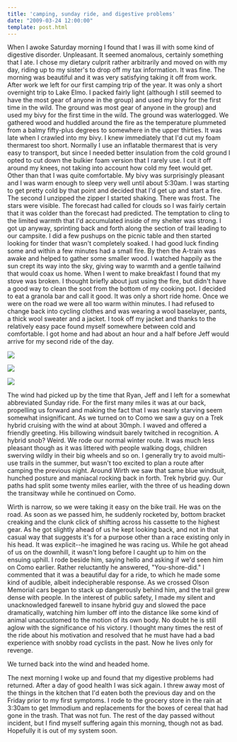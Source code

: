 ```yaml
---
title: 'camping, sunday ride, and digestive problems'
date: "2009-03-24 12:00:00"
template: post.html
---
```


When I awoke Saturday morning I found that I was ill with some kind of digestive disorder. Unpleasant. It seemed anomalous, certainly something that I ate. I chose my dietary culprit rather arbitrarily and moved on with my day, riding up to my sister's to drop off my tax information. It was fine. The morning was beautiful and it was very satisfying taking it off from work. After work we left for our first camping trip of the year. It was only a short overnight trip to Lake Elmo. I packed fairly light (although I still seemed to have the most gear of anyone in the group) and used my bivy for the first time in the wild. The ground was most gear of anyone in the group) and used my bivy for the first time in the wild. The ground was waterlogged. We gathered wood and huddled around the fire as the temperature plummeted from a balmy fifty-plus degrees to somewhere in the upper thirties. It was late when I crawled into my bivy. I knew immediately that I'd cut my foam thermarest too short. Normally I use an inflatable thermarest that is very easy to transport, but since I needed better insulation from the cold ground I opted to cut down the bulkier foam version that I rarely use. I cut it off around my knees, not taking into account how cold my feet would get. Other than that I was quite comfortable. My bivy was surprisingly pleasant and I was warm enough to sleep very well until about 5:30am. I was starting to get pretty cold by that point and decided that I'd get up and start a fire. The second I unzipped the zipper I started shaking. There was frost. The stars were visible. The forecast had called for clouds so I was fairly certain that it was colder than the forecast had predicted. The temptation to cling to the limited warmth that I'd accumulated inside of my shelter was strong. I got up anyway, sprinting back and forth along the section of trail leading to our campsite. I did a few pushups on the picnic table and then started looking for tinder that wasn't completely soaked. I had good luck finding some and within a few minutes had a small fire. By then the A-train was awake and helped to gather some smaller wood. I watched happily as the sun crept its way into the sky, giving way to warmth and a gentle tailwind that would coax us home. When I went to make breakfast I found that my stove was broken. I thought briefly about just using the fire, but didn't have a good way to clean the soot from the bottom of my cooking pot. I decided to eat a granola bar and call it good. It was only a short ride home. Once we were on the road we were all too warm within minutes. I had refused to change back into cycling clothes and was wearing a wool baselayer, pants, a thick wool sweater and a jacket. I took off my jacket and thanks to the relatively easy pace found myself somewhere between cold and comfortable. I got home and had about an hour and a half before Jeff would arrive for my second ride of the day.

![](http://slowtheory.openphoto.me.s3.amazonaws.com/custom/200903/00003-291e5c_800x800.jpg)

![](http://slowtheory.openphoto.me.s3.amazonaws.com/custom/200903/00017-67f4b0_800x800.jpg)

![](http://slowtheory.openphoto.me.s3.amazonaws.com/custom/200903/00009-32fe50_800x800.jpg)

The wind had picked up by the time that Ryan, Jeff and I left for a somewhat abbreviated Sunday ride. For the first many miles it was at our back, propelling us forward and making the fact that I was nearly starving seem somewhat insignificant. As we turned on to Como we saw a guy on a Trek hybrid cruising with the wind at about 30mph. I waved and offered a friendly greeting. His billowing windsuit barely twitched in recognition. A hybrid snob? Weird. We rode our normal winter route. It was much less pleasant though as it was littered with people walking dogs, children swerving wildly in their big wheels and so on. I generally try to avoid multi-use trails in the summer, but wasn't too excited to plan a route after camping the previous night. Around Wirth we saw that same blue windsuit, hunched posture and maniacal rocking back in forth. Trek hybrid guy. Our paths had split some twenty miles earlier, with the three of us heading down the transitway while he continued on Como. 

Wirth is narrow, so we were taking it easy on the bike trail. He was on the road. As soon as we passed him, he suddenly rocketed by, bottom bracket creaking and the clunk click of shifting across his cassette to the highest gear. As he got slightly ahead of us he kept looking back, and not in that casual way that suggests it's for a purpose other than a race existing only in his head. It was explicit--he imagined he was racing us. While he got ahead of us on the downhill, it wasn't long before I caught up to him on the ensuing uphill. I rode beside him, saying hello and asking if we'd seen him on Como earlier. Rather reluctantly he answered, "You-shore-did." I commented that it was a beautiful day for a ride, to which he made some kind of audible, albeit indecipherable response. As we crossed Olson Memorial cars began to stack up dangerously behind him, and the trail grew dense with people. In the interest of public safety, I made my silent and unacknowledged farewell to insane hybrid guy and slowed the pace dramatically, watching him lumber off into the distance like some kind of animal unaccustomed to the motion of its own body. No doubt he is still aglow with the significance of his victory. I thought many times the rest of the ride about his motivation and resolved that he must have had a bad experience with snobby road cyclists in the past. Now he lives only for revenge.

We turned back into the wind and headed home.

The next morning I woke up and found that my digestive problems had returned. After a day of good health I was sick again. I threw away most of the things in the kitchen that I'd eaten both the previous day and on the Friday prior to my first symptoms. I rode to the grocery store in the rain at 3:30am to get Immodium and replacements for the boxes of cereal that had gone in the trash. That was not fun. The rest of the day passed without incident, but I find myself suffering again this morning, though not as bad. Hopefully it is out of my system soon.